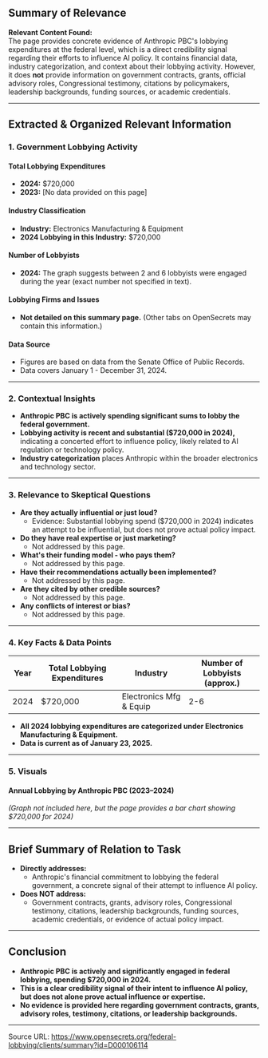 ## Summary of Relevance

**Relevant Content Found:**  
The page provides concrete evidence of Anthropic PBC's lobbying expenditures at the federal level, which is a direct credibility signal regarding their efforts to influence AI policy. It contains financial data, industry categorization, and context about their lobbying activity. However, it does **not** provide information on government contracts, grants, official advisory roles, Congressional testimony, citations by policymakers, leadership backgrounds, funding sources, or academic credentials.

---

## Extracted & Organized Relevant Information

### 1. Government Lobbying Activity

#### **Total Lobbying Expenditures**
- **2024:** $720,000  
- **2023:** [No data provided on this page]

#### **Industry Classification**
- **Industry:** Electronics Manufacturing & Equipment  
- **2024 Lobbying in this Industry:** $720,000

#### **Number of Lobbyists**
- **2024:** The graph suggests between 2 and 6 lobbyists were engaged during the year (exact number not specified in text).

#### **Lobbying Firms and Issues**
- **Not detailed on this summary page.** (Other tabs on OpenSecrets may contain this information.)

#### **Data Source**
- Figures are based on data from the Senate Office of Public Records.
- Data covers January 1 - December 31, 2024.

---

### 2. Contextual Insights

- **Anthropic PBC is actively spending significant sums to lobby the federal government.**
- **Lobbying activity is recent and substantial ($720,000 in 2024),** indicating a concerted effort to influence policy, likely related to AI regulation or technology policy.
- **Industry categorization** places Anthropic within the broader electronics and technology sector.

---

### 3. Relevance to Skeptical Questions

- **Are they actually influential or just loud?**  
  - Evidence: Substantial lobbying spend ($720,000 in 2024) indicates an attempt to be influential, but does not prove actual policy impact.
- **Do they have real expertise or just marketing?**  
  - Not addressed by this page.
- **What's their funding model - who pays them?**  
  - Not addressed by this page.
- **Have their recommendations actually been implemented?**  
  - Not addressed by this page.
- **Are they cited by other credible sources?**  
  - Not addressed by this page.
- **Any conflicts of interest or bias?**  
  - Not addressed by this page.

---

### 4. Key Facts & Data Points

| Year | Total Lobbying Expenditures | Industry                   | Number of Lobbyists (approx.) |
|------|----------------------------|----------------------------|-------------------------------|
| 2024 | $720,000                   | Electronics Mfg & Equip    | 2-6                           |

- **All 2024 lobbying expenditures are categorized under Electronics Manufacturing & Equipment.**
- **Data is current as of January 23, 2025.**

---

### 5. Visuals

#### Annual Lobbying by Anthropic PBC (2023–2024)
*(Graph not included here, but the page provides a bar chart showing $720,000 for 2024)*

---

## Brief Summary of Relation to Task

- **Directly addresses:**  
  - Anthropic's financial commitment to lobbying the federal government, a concrete signal of their attempt to influence AI policy.
- **Does NOT address:**  
  - Government contracts, grants, advisory roles, Congressional testimony, citations, leadership backgrounds, funding sources, academic credentials, or evidence of actual policy impact.

---

## Conclusion

- **Anthropic PBC is actively and significantly engaged in federal lobbying, spending $720,000 in 2024.**
- **This is a clear credibility signal of their intent to influence AI policy, but does not alone prove actual influence or expertise.**
- **No evidence is provided here regarding government contracts, grants, advisory roles, testimony, citations, or leadership backgrounds.**

---

Source URL: https://www.opensecrets.org/federal-lobbying/clients/summary?id=D000106114